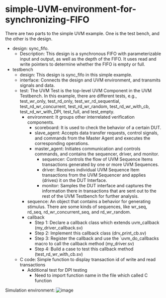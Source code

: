 # simple-UVM-environment-for-synchronizing-FIFO

There are two parts to the simple UVM example.
One is the test bench, and the other is the design.
- design: sync_fifo.
  - Description: This design is a synchronous FIFO with parameterizable input and output, as well as the depth of the FIFO. It uses read and write pointers to determine whether the FIFO is empty or full.
- testbench
  - design: This design is sync_fifo in this simple example.
  - interface: Connects the design and UVM environment, and transmits signals and data.
  - test: The UVM Test is the top-level UVM Component in the UVM Testbench. In this example, there are different tests, e.g., test_wr_only, test_rd_only, test_wr_rd_sequential, test_rd_wr_concurrent, test_rd_wr_random, test_rd_wr_with_cb, test_rd_wr_with_DPI, test_full, and test_empty.
    - environment: It groups other interrelated verification components. 
      - scoreboard: It is used to check the behavior of a certain DUT.
      - slave_agent: Accepts data transfer requests, control signals, and commands from the Master Agent and executes the corresponding operations.
      - master_agent: Initiates communication and controls commands, and contains the sequencer, driver, and monitor.
        - sequencer: Controls the flow of UVM Sequence Items transactions generated by one or more UVM Sequences.
        - driver: Receives individual UVM Sequence Item transactions from the UVM Sequencer and applies (drives) it on the DUT Interface.
        - monitor:  Samples the DUT interface and captures the information there in transactions that are sent out to the rest of the UVM Testbench for further analysis.
    - sequence: An object that contains a behavior for generating stimulus. There are some kinds of sequences, like wr_seq, rd_seq, rd_wr_concurrent_seq, and rd_wr_random.
    - callback
      - Step 1: Declare a callback class which extends uvm_callback (my_driver_callback.sv)
      - Step 2: Implement this callback class (drv_print_cb.sv)
      - Step 3: Register the callback and use the `uvm_do_callbacks macro to call the callback method (my_driver.sv)
      - Step 4: Build a case to test this callback method (test_rd_wr_with_cb.sv)
  - C code: Simple function to display transaction id of write and read transactions
      - Additional test for DPI testing
        - Need to import function name in the file which called C function

Simulation environment: 
![image](https://github.com/weichung1008/simple-UVM-environment-for-synchronizing-FIFO/assets/160299780/1f555501-7f90-4564-8378-a388e4e42959)





